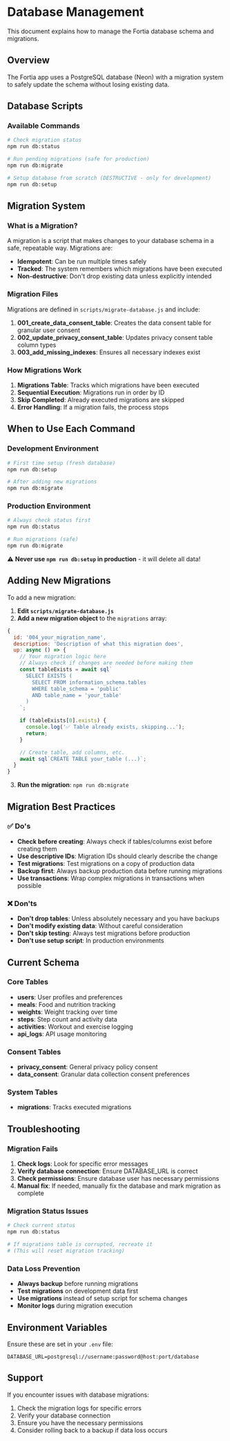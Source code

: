 # Database Management

This document explains how to manage the Fortia database schema and migrations.

## Overview

The Fortia app uses a PostgreSQL database (Neon) with a migration system to safely update the schema without losing existing data.

## Database Scripts

### Available Commands

```bash
# Check migration status
npm run db:status

# Run pending migrations (safe for production)
npm run db:migrate

# Setup database from scratch (DESTRUCTIVE - only for development)
npm run db:setup
```

## Migration System

### What is a Migration?

A migration is a script that makes changes to your database schema in a safe, repeatable way. Migrations are:

- **Idempotent**: Can be run multiple times safely
- **Tracked**: The system remembers which migrations have been executed
- **Non-destructive**: Don't drop existing data unless explicitly intended

### Migration Files

Migrations are defined in `scripts/migrate-database.js` and include:

1. **001_create_data_consent_table**: Creates the data consent table for granular user consent
2. **002_update_privacy_consent_table**: Updates privacy consent table column types
3. **003_add_missing_indexes**: Ensures all necessary indexes exist

### How Migrations Work

1. **Migrations Table**: Tracks which migrations have been executed
2. **Sequential Execution**: Migrations run in order by ID
3. **Skip Completed**: Already executed migrations are skipped
4. **Error Handling**: If a migration fails, the process stops

## When to Use Each Command

### Development Environment

```bash
# First time setup (fresh database)
npm run db:setup

# After adding new migrations
npm run db:migrate
```

### Production Environment

```bash
# Always check status first
npm run db:status

# Run migrations (safe)
npm run db:migrate
```

⚠️ **Never use `npm run db:setup` in production** - it will delete all data!

## Adding New Migrations

To add a new migration:

1. **Edit `scripts/migrate-database.js`**
2. **Add a new migration object** to the `migrations` array:

```javascript
{
  id: '004_your_migration_name',
  description: 'Description of what this migration does',
  up: async () => {
    // Your migration logic here
    // Always check if changes are needed before making them
    const tableExists = await sql`
      SELECT EXISTS (
        SELECT FROM information_schema.tables
        WHERE table_schema = 'public'
        AND table_name = 'your_table'
      )
    `;

    if (tableExists[0].exists) {
      console.log('✅ Table already exists, skipping...');
      return;
    }

    // Create table, add columns, etc.
    await sql`CREATE TABLE your_table (...)`;
  }
}
```

3. **Run the migration**: `npm run db:migrate`

## Migration Best Practices

### ✅ Do's

- **Check before creating**: Always check if tables/columns exist before creating them
- **Use descriptive IDs**: Migration IDs should clearly describe the change
- **Test migrations**: Test migrations on a copy of production data
- **Backup first**: Always backup production data before running migrations
- **Use transactions**: Wrap complex migrations in transactions when possible

### ❌ Don'ts

- **Don't drop tables**: Unless absolutely necessary and you have backups
- **Don't modify existing data**: Without careful consideration
- **Don't skip testing**: Always test migrations before production
- **Don't use setup script**: In production environments

## Current Schema

### Core Tables

- **users**: User profiles and preferences
- **meals**: Food and nutrition tracking
- **weights**: Weight tracking over time
- **steps**: Step count and activity data
- **activities**: Workout and exercise logging
- **api_logs**: API usage monitoring

### Consent Tables

- **privacy_consent**: General privacy policy consent
- **data_consent**: Granular data collection consent preferences

### System Tables

- **migrations**: Tracks executed migrations

## Troubleshooting

### Migration Fails

1. **Check logs**: Look for specific error messages
2. **Verify database connection**: Ensure DATABASE_URL is correct
3. **Check permissions**: Ensure database user has necessary permissions
4. **Manual fix**: If needed, manually fix the database and mark migration as complete

### Migration Status Issues

```bash
# Check current status
npm run db:status

# If migrations table is corrupted, recreate it
# (This will reset migration tracking)
```

### Data Loss Prevention

- **Always backup** before running migrations
- **Test migrations** on development data first
- **Use migrations** instead of setup script for schema changes
- **Monitor logs** during migration execution

## Environment Variables

Ensure these are set in your `.env` file:

```env
DATABASE_URL=postgresql://username:password@host:port/database
```

## Support

If you encounter issues with database migrations:

1. Check the migration logs for specific errors
2. Verify your database connection
3. Ensure you have the necessary permissions
4. Consider rolling back to a backup if data loss occurs
